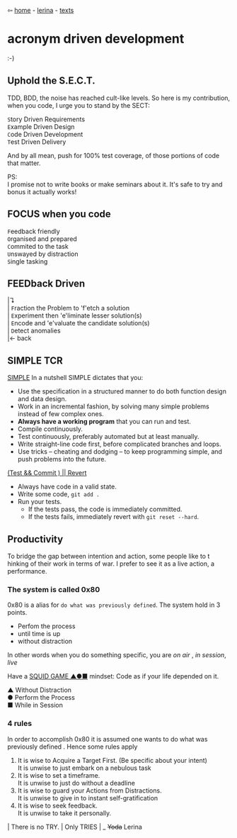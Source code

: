 ⇦ [home](../../../index.html) - [lerina](../index.html) - [texts](./index.html)

# acronym driven development
:-)

## Uphold the S.E.C.T.

TDD, BDD, the noise has reached cult-like levels.
So here is my contribution, when you code, I urge you to stand by the SECT:

`S`tory Driven        Requirements  
`E`xample Driven      Design  
`C`ode Driven         Development  
`T`est Driven         Delivery  

And by all mean, push for 100% test coverage, of those portions of code that matter.

PS:  
I promise not to write books or make seminars about it.
It's safe to try and bonus it actually works! 

## FOCUS when you code

`F`eedback friendly  
`O`rganised  and prepared  
`C`ommited  to the task  
`U`nswayed by distraction   
`S`ingle tasking  

## FEEDback Driven
|↴  
|  `F`raction the Problem to 'f'etch a solution  
|  `E`xperiment then 'e'liminate lesser solution(s)                  
|  `E`ncode and 'e'valuate  the candidate solution(s)          
|  `D`etect anomalies                         
|←  back  

## SIMPLE TCR

[SIMPLE](http://wrigstad.com/ioopm18/simple.html#orgb3285eb)
In a nutshell SIMPLE dictates that you:

- Use the specification in a structured manner to do both function design and data design.
- Work in an incremental fashion, by solving many simple problems instead of few complex ones.
- **Always have a working program** that you can run and test.
- Compile continuously.
- Test continuously, preferably automated but at least manually.
- Write straight-line code first, before complicated branches and loops.
- Use tricks – cheating and dodging – to keep programming simple, and push problems into the future.

[(Test && Commit ) || Revert](https://www.youtube.com/watch?v=hi99zbRzkRM)

- Always have code in a valid state.  
- Write some code, `git add .`
- Run your tests.  
    * If the tests pass, the code is immediately committed.  
    * If the tests fails, immediately revert with `git reset --hard`.  

## Productivity
To bridge the gap between intention and action, some people like to t hinking 
of their work in terms of war. I prefer to see it as a live action, a performance.

### The system is called 0x80
0x80 is a alias for `do what was previously defined`.
The system hold in 3 points.
- Perfom the process
- until time is up
- without distraction

In other words when you do something specific, you are *on air* , *in session*, *live*  

Have a [SQUID GAME ▲●■](https://en.wikipedia.org/wiki/Squid_Game) mindset: Code as if your life depended on it.

▲ Without Distraction  
● Perform the Process  
■ While in Session  

### 4 rules
In order to accomplish 0x80 it is assumed one wants to do what was previously defined .
Hence some rules apply

1. It is wise to Acquire a Target First. (Be specific about your intent)  
It is unwise to just embark on a nebulous task
2. It is wise to set a timeframe.  
It is unwise to just do without a deadline
3. It is wise to guard your Actions from Distractions.  
It is unwise to give in to instant self-gratification
4. It is wise to seek feedback.  
It is unwise to take it personally.



| There is no TRY.
| Only TRIES
|         _ ~~Yoda~~ Lerina

